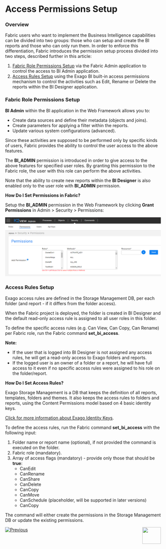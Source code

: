 # Access Permissions Setup

### Overview

Fabric users who want to implement the Business Intelligence capabilities can be divided into two groups: those who can setup and create the BI reports and those who can only run them. In order to enforce this differentiation, Fabric introduces the permission setup process divided into two steps, described further in this article:

1. [Fabric Role Permissions Setup](02_Permissions_Setup.md#Fabric-Role-Permissions-Setup) via the Fabric Admin application to control the access to BI Admin application.
2. [Access Rules Setup](02_Permissions_Setup.md#Access-Rules-Setup) using the Exago BI built-in access permissions mechanism to control the activities such as Edit, Rename or Delete the reports within the BI Designer application. 

### Fabric Role Permissions Setup 

**BI Admin** within the BI application in the Web Framework allows you to:

* Create data sources and define their metadata (objects and joins).
* Create parameters for applying a filter within the reports.
* Update various system configurations (advanced).

Since these activities are supposed to be performed only by specific kinds of users, Fabric provides the ability to control the user access to the above features. 

The **BI_ADMIN** permission is introduced in order to give access to the above features for specified user roles. By granting this permission to the Fabric role, the user with this role can perform the above activities.

Note that the ability to create new reports within the **BI Designer** is also enabled only to the user role with **BI_ADMIN** permission.

**How Do I Set Permissions in Fabric?**

Setup the **BI_ADMIN** permission in the Web Framework by clicking **Grant Permissions** in Admin > Security > Permissions:

<img src="images/permissions_setup_0.PNG" alt="image" />

### Access Rules Setup

Exago access rules are defined in the Storage Management DB, per each folder (and report - if it differs from the folder access).

When the Fabric project is deployed, the <project name> folder is created in BI Designer and the default read-only access rule is assigned to all user roles in this folder.

To define the specific access rules (e.g. Can View, Can Copy, Can Rename) per Fabric role, run the Fabric command **set_bi_access**.

**Note:**

- If the user that is logged into BI Designer is not assigned any access rules, he will get a read-only access to Exago folders and reports.
- If the logged user is an owner of a folder or a report, he will have full access to it even if no specific access rules were assigned to his role on the folder/report.

**How Do I Set Access Rules?**

Exago Storage Management is a DB that keeps the definition of all reports, templates, folders and themes. It also keeps the access rules to folders and reports, using the Content Permissions model based on 4 basic identity keys.

[Click for more information about Exago Identity Keys](https://support.exagoinc.com/hc/en-us/articles/360042587313#h_2ffb7d21-1f58-47bd-957d-55a4eace7ef0).

To define the access rules, run the Fabric command **set_bi_access** with the following input:

1. Folder name or report name (optional), if not provided the command is executed on the <project name> folder.
2. Fabric role (mandatory).
3. Array of access flags (mandatory) - provide only those that should be **true**: 
   * CanEdit
   * CanRename
   * CanShare
   * CanDelete
   * CanCopy
   * CanMove
   * CanSchedule (placeholder, will be supported in later versions)
   * CanCopy

The command will either create the permissions in the Storage Management DB or update the existing permissions.



[![Previous](/articles/images/Previous.png)](01_Installation.md)[<img align="right" width="60" height="54" src="/articles/images/Next.png">](03_Metadata_Setup.md) 

